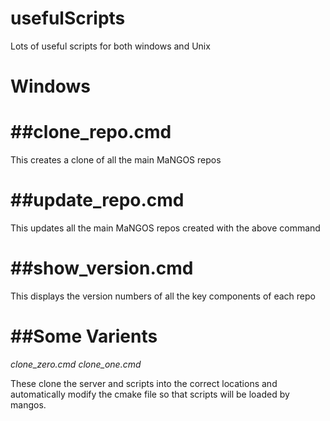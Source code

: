 usefulScripts
=============

Lots of useful scripts for both windows and Unix


Windows
=======

##clone_repo.cmd
===
This creates a clone of all the main MaNGOS repos

##update_repo.cmd
===
This updates all the main MaNGOS repos created with the above command

##show_version.cmd
===
This displays the version numbers of all the key components of each repo


##Some Varients
===
*clone_zero.cmd*
*clone_one.cmd*

These clone the server and scripts into the correct locations and automatically modify the cmake file so that scripts will be loaded by mangos.